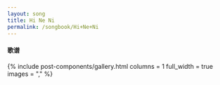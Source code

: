 ```yaml
---
layout: song
title: Hi Ne Ni
permalink: /songbook/Hi+Ne+Ni
---
```


#### 歌谱

{% include post-components/gallery.html
    columns = 1
    full_width = true
    images = ","
%}

